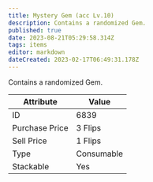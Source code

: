 ```yaml
---
title: Mystery Gem (acc Lv.10)
description: Contains a randomized Gem.
published: true
date: 2023-08-21T05:29:58.314Z
tags: items
editor: markdown
dateCreated: 2023-02-17T06:49:31.178Z
---
```


Contains a randomized Gem.

|Attribute|Value|
|-|-|
|ID|6839|
|Purchase Price|3 Flips|
|Sell Price|1 Flips|
|Type|Consumable|
|Stackable|Yes|

